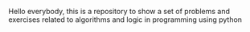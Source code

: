 Hello everybody, this is a repository to show a set of problems and exercises related to algorithms and logic in programming using python 
